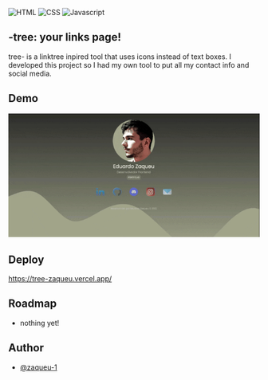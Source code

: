 
![HTML](https://img.shields.io/badge/html5-%23E34F26.svg?style=for-the-badge&logo=html5&logoColor=white)
![CSS](https://img.shields.io/badge/css3-%231572B6.svg?style=for-the-badge&logo=css3&logoColor=white)
![Javascript](https://img.shields.io/badge/javascript-%23323330.svg?style=for-the-badge&logo=javascript&logoColor=%23F7DF1E)


## -tree: your links page!

tree- is a linktree inpired tool that uses icons instead of text boxes. I developed this project so I had my own tool to put all my contact info and social media.

## Demo

![demo](https://github.com/zaqueu-1/tree-zaqueu/blob/main/chrome-capture-2022-11-16%20(1).gif)

## Deploy
https://tree-zaqueu.vercel.app/
## Roadmap

- nothing yet!


## Author

- [@zaqueu-1](https://www.github.com/zaqueu-1)

